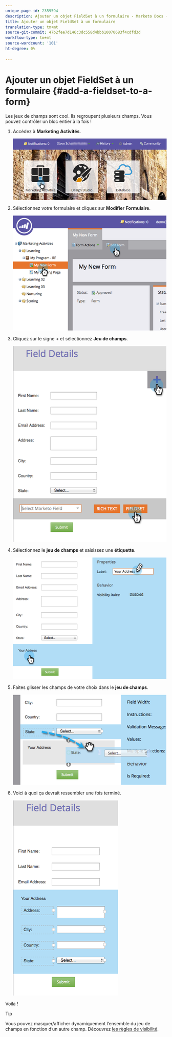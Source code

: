 ```yaml
---
unique-page-id: 2359594
description: Ajouter un objet FieldSet à un formulaire - Marketo Docs - Documentation du produit
title: Ajouter un objet FieldSet à un formulaire
translation-type: tm+mt
source-git-commit: 47b2fee7d146c3dc558d4bbb10070683f4cdfd3d
workflow-type: tm+mt
source-wordcount: '101'
ht-degree: 0%

---
```



# Ajouter un objet FieldSet à un formulaire {#add-a-fieldset-to-a-form}

Les jeux de champs sont cool. Ils regroupent plusieurs champs. Vous pouvez contrôler un bloc entier à la fois !

1. Accédez à **Marketing** **Activités**.

   ![](assets/login-marketing-activities-1.png)

1. Sélectionnez votre formulaire et cliquez sur **Modifier** **Formulaire**.

   ![](assets/image2014-9-15-15-3a1-3a22.png)

1. Cliquez sur le signe **+** et sélectionnez **Jeu de champs**.

   ![](assets/image2014-9-15-15-3a1-3a43.png)

1. Sélectionnez le **jeu de champs** et saisissez une **étiquette**.

   ![](assets/image2014-9-15-15-3a2-3a0.png)

1. Faites glisser les champs de votre choix dans le **jeu de champs**.

   ![](assets/image2014-9-15-15-3a2-3a13.png)

1. Voici à quoi ça devrait ressembler une fois terminé.

   ![](assets/image2014-9-15-15-3a2-3a31.png)

Voilà !

>[!TIP]
>
>Vous pouvez masquer/afficher dynamiquement l’ensemble du jeu de champs en fonction d’un autre champ. Découvrez [les règles de visibilité](dynamically-toggle-visibility-of-a-form-field.md).

